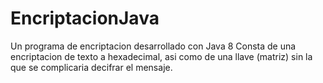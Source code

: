 # EncriptacionJava
Un programa de encriptacion desarrollado con Java 8
Consta de una encriptacion de texto a hexadecimal, asi como de una llave (matriz) sin la que se complicaria decifrar el mensaje.
